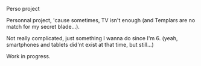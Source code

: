 Perso project


Personnal project, 'cause sometimes, TV isn't enough (and Templars are no match for my secret blade...).

Not really complicated, just something I wanna do since I'm 6.
(yeah, smartphones and tablets did'nt exist at that time, but still...)

Work in progress.
